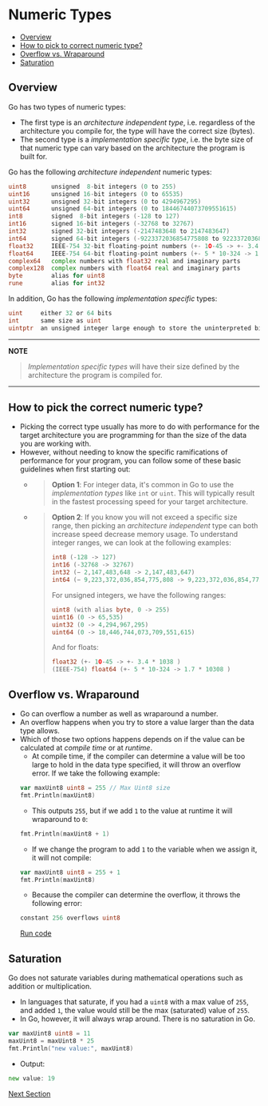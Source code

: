 # Numeric Types

- [Overview](#overview)
- [How to pick to correct numeric type?](#how-to-pick-the-correct-numeric-type)
- [Overflow vs. Wraparound](#overflow-vs-wraparound)
- [Saturation](#saturation)

## Overview

Go has two types of numeric types:

- The first type is an _architecture independent type_, i.e. regardless of the architecture you compile for, the type
  will have the correct size (bytes).
- The second type is a _implementation specific type_, i.e. the byte size of that numeric type can vary based on the
  architecture the program is built for.

Go has the following _architecture independent_ numeric types:

```go
uint8       unsigned  8-bit integers (0 to 255)
uint16      unsigned 16-bit integers (0 to 65535)
uint32      unsigned 32-bit integers (0 to 4294967295)
uint64      unsigned 64-bit integers (0 to 18446744073709551615)
int8        signed  8-bit integers (-128 to 127)
int16       signed 16-bit integers (-32768 to 32767)
int32       signed 32-bit integers (-2147483648 to 2147483647)
int64       signed 64-bit integers (-9223372036854775808 to 9223372036854775807)
float32     IEEE-754 32-bit floating-point numbers (+- 1O-45 -> +- 3.4 * 1038 )
float64     IEEE-754 64-bit floating-point numbers (+- 5 * 10-324 -> 1.7 * 10308 )
complex64   complex numbers with float32 real and imaginary parts
complex128  complex numbers with float64 real and imaginary parts
byte        alias for uint8
rune        alias for int32
```

In addition, Go has the following _implementation specific_ types:

```go
uint     either 32 or 64 bits
int      same size as uint
uintptr  an unsigned integer large enough to store the uninterpreted bits of a pointer value
```

---
__NOTE__
> _Implementation specific types_ will have their size defined by the architecture the program is compiled for.
---

## How to pick the correct numeric type?

- Picking the correct type usually has more to do with performance for the target architecture you are programming for
  than the size of the data you are working with.
- However, without needing to know the specific ramifications of performance for your program, you can follow some of
  these basic guidelines when first starting out:
    - > __Option 1__: For integer data, it's common in Go to use the _implementation types_ like `int` or `uint`. This will typically result in the fastest processing speed for your target architecture.
    - > __Option 2__: If you know you will not exceed a specific size range, then picking an _architecture independent_
      type can both increase speed decrease memory usage. To understand integer ranges, we can look at the following examples:
      > ```go
      > int8 (-128 -> 127)
      > int16 (-32768 -> 32767)
      > int32 (− 2,147,483,648 -> 2,147,483,647)
      > int64 (− 9,223,372,036,854,775,808 -> 9,223,372,036,854,775,807)
      > ```
      > For unsigned integers, we have the following ranges:
      > ```go
      > uint8 (with alias byte, 0 -> 255)
      > uint16 (0 -> 65,535)
      > uint32 (0 -> 4,294,967,295)
      > uint64 (0 -> 18,446,744,073,709,551,615)
      > ```
      > And for floats:
      > ```go
      > float32 (+- 1O-45 -> +- 3.4 * 1038 )
      > (IEEE-754) float64 (+- 5 * 10-324 -> 1.7 * 10308 )
      > ```

## Overflow vs. Wraparound

- Go can overflow a number as well as wraparound a number.
- An overflow happens when you try to store a value larger than the data type allows.
- Which of those two options happens depends on if the value can be calculated at _compile time_ or at _runtime_.
    - At compile time, if the compiler can determine a value will be too large to hold in the data type specified, it
      will throw an overflow error. If we take the following example:
    ```go
    var maxUint8 uint8 = 255 // Max Uint8 size
    fmt.Println(maxUint8)
    ```
    - This outputs `255`, but if we add `1` to the value at runtime it will wraparound to `0`:
    ```go
    fmt.Println(maxUint8 + 1)
    ```
    - If we change the program to add `1` to the variable when we assign it, it will not compile:
    ```go
    var maxUint8 uint8 = 255 + 1
    fmt.Println(maxUint8)
    ```
    - Because the compiler can determine the overflow, it throws the following error:
    ```go
    constant 256 overflows uint8
    ```
  [Run code](https://play.golang.org/p/lWanW2rZj5i)

## Saturation

Go does not saturate variables during mathematical operations such as addition or multiplication.
- In languages that saturate, if you had a `uint8` with a max value of `255`, and added `1`, the value would still be 
  the max (saturated) value of `255`.
- In Go, however, it will always wrap around. There is no saturation in Go.

```go
var maxUint8 uint8 = 11
maxUint8 = maxUint8 * 25
fmt.Println("new value:", maxUint8)
```
- Output:
```go
new value: 19
```

[Next Section](booleans.md)



